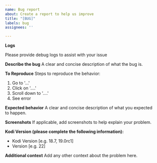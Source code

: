 ```yaml
---
name: Bug report
about: Create a report to help us improve
title: "[BUG]"
labels: bug
assignees: ''

---
```

**Logs**

Please provide debug logs to assist with your issue



**Describe the bug**
A clear and concise description of what the bug is.

**To Reproduce**
Steps to reproduce the behavior:
1. Go to '...'
2. Click on '....'
3. Scroll down to '....'
4. See error

**Expected behavior**
A clear and concise description of what you expected to happen.

**Screenshots**
If applicable, add screenshots to help explain your problem.

**Kodi Version (please complete the following information):**
 - Kodi Version [e.g. 18.7, 19.0rc1]
 - Version [e.g. 22]

**Additional context**
Add any other context about the problem here.
